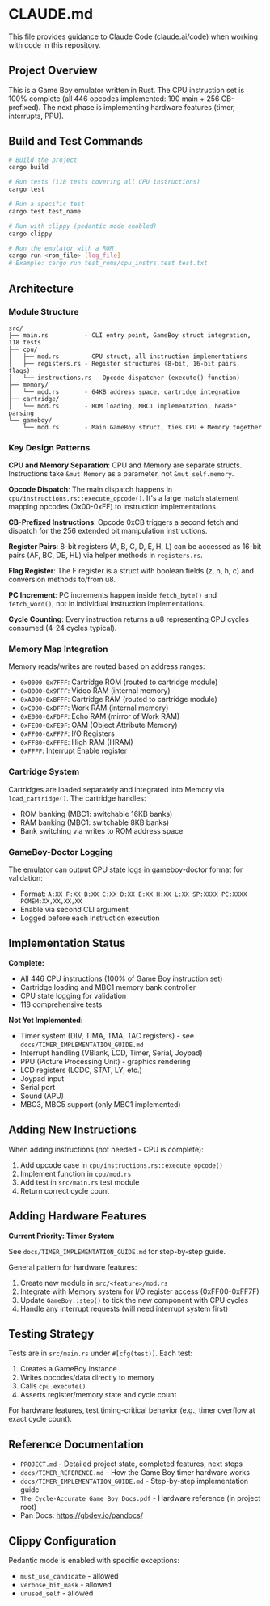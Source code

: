 # CLAUDE.md

This file provides guidance to Claude Code (claude.ai/code) when working with code in this repository.

## Project Overview

This is a Game Boy emulator written in Rust. The CPU instruction set is 100% complete (all 446 opcodes implemented: 190 main + 256 CB-prefixed). The next phase is implementing hardware features (timer, interrupts, PPU).

## Build and Test Commands

```bash
# Build the project
cargo build

# Run tests (118 tests covering all CPU instructions)
cargo test

# Run a specific test
cargo test test_name

# Run with clippy (pedantic mode enabled)
cargo clippy

# Run the emulator with a ROM
cargo run <rom_file> [log_file]
# Example: cargo run test_roms/cpu_instrs.test test.txt
```

## Architecture

### Module Structure

```
src/
├── main.rs          - CLI entry point, GameBoy struct integration, 118 tests
├── cpu/
│   ├── mod.rs       - CPU struct, all instruction implementations
│   ├── registers.rs - Register structures (8-bit, 16-bit pairs, flags)
│   └── instructions.rs - Opcode dispatcher (execute() function)
├── memory/
│   └── mod.rs       - 64KB address space, cartridge integration
├── cartridge/
│   └── mod.rs       - ROM loading, MBC1 implementation, header parsing
└── gameboy/
    └── mod.rs       - Main GameBoy struct, ties CPU + Memory together
```

### Key Design Patterns

**CPU and Memory Separation**: CPU and Memory are separate structs. Instructions take `&mut Memory` as a parameter, not `&mut self.memory`.

**Opcode Dispatch**: The main dispatch happens in `cpu/instructions.rs::execute_opcode()`. It's a large match statement mapping opcodes (0x00-0xFF) to instruction implementations.

**CB-Prefixed Instructions**: Opcode 0xCB triggers a second fetch and dispatch for the 256 extended bit manipulation instructions.

**Register Pairs**: 8-bit registers (A, B, C, D, E, H, L) can be accessed as 16-bit pairs (AF, BC, DE, HL) via helper methods in `registers.rs`.

**Flag Register**: The F register is a struct with boolean fields (z, n, h, c) and conversion methods to/from u8.

**PC Increment**: PC increments happen inside `fetch_byte()` and `fetch_word()`, not in individual instruction implementations.

**Cycle Counting**: Every instruction returns a u8 representing CPU cycles consumed (4-24 cycles typical).

### Memory Map Integration

Memory reads/writes are routed based on address ranges:
- `0x0000-0x7FFF`: Cartridge ROM (routed to cartridge module)
- `0x8000-0x9FFF`: Video RAM (internal memory)
- `0xA000-0xBFFF`: Cartridge RAM (routed to cartridge module)
- `0xC000-0xDFFF`: Work RAM (internal memory)
- `0xE000-0xFDFF`: Echo RAM (mirror of Work RAM)
- `0xFE00-0xFE9F`: OAM (Object Attribute Memory)
- `0xFF00-0xFF7F`: I/O Registers
- `0xFF80-0xFFFE`: High RAM (HRAM)
- `0xFFFF`: Interrupt Enable register

### Cartridge System

Cartridges are loaded separately and integrated into Memory via `load_cartridge()`. The cartridge handles:
- ROM banking (MBC1: switchable 16KB banks)
- RAM banking (MBC1: switchable 8KB banks)
- Bank switching via writes to ROM address space

### GameBoy-Doctor Logging

The emulator can output CPU state logs in gameboy-doctor format for validation:
- Format: `A:XX F:XX B:XX C:XX D:XX E:XX H:XX L:XX SP:XXXX PC:XXXX PCMEM:XX,XX,XX,XX`
- Enable via second CLI argument
- Logged before each instruction execution

## Implementation Status

**Complete:**
- All 446 CPU instructions (100% of Game Boy instruction set)
- Cartridge loading and MBC1 memory bank controller
- CPU state logging for validation
- 118 comprehensive tests

**Not Yet Implemented:**
- Timer system (DIV, TIMA, TMA, TAC registers) - see `docs/TIMER_IMPLEMENTATION_GUIDE.md`
- Interrupt handling (VBlank, LCD, Timer, Serial, Joypad)
- PPU (Picture Processing Unit) - graphics rendering
- LCD registers (LCDC, STAT, LY, etc.)
- Joypad input
- Serial port
- Sound (APU)
- MBC3, MBC5 support (only MBC1 implemented)

## Adding New Instructions

When adding instructions (not needed - CPU is complete):
1. Add opcode case in `cpu/instructions.rs::execute_opcode()`
2. Implement function in `cpu/mod.rs`
3. Add test in `src/main.rs` test module
4. Return correct cycle count

## Adding Hardware Features

**Current Priority: Timer System**

See `docs/TIMER_IMPLEMENTATION_GUIDE.md` for step-by-step guide.

General pattern for hardware features:
1. Create new module in `src/<feature>/mod.rs`
2. Integrate with Memory system for I/O register access (0xFF00-0xFF7F)
3. Update `GameBoy::step()` to tick the new component with CPU cycles
4. Handle any interrupt requests (will need interrupt system first)

## Testing Strategy

Tests are in `src/main.rs` under `#[cfg(test)]`. Each test:
1. Creates a GameBoy instance
2. Writes opcodes/data directly to memory
3. Calls `cpu.execute()`
4. Asserts register/memory state and cycle count

For hardware features, test timing-critical behavior (e.g., timer overflow at exact cycle count).

## Reference Documentation

- `PROJECT.md` - Detailed project state, completed features, next steps
- `docs/TIMER_REFERENCE.md` - How the Game Boy timer hardware works
- `docs/TIMER_IMPLEMENTATION_GUIDE.md` - Step-by-step implementation guide
- `The Cycle-Accurate Game Boy Docs.pdf` - Hardware reference (in project root)
- Pan Docs: https://gbdev.io/pandocs/

## Clippy Configuration

Pedantic mode is enabled with specific exceptions:
- `must_use_candidate` - allowed
- `verbose_bit_mask` - allowed
- `unused_self` - allowed